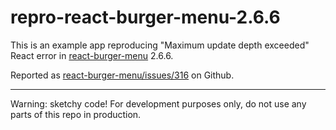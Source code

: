 # repro-react-burger-menu-2.6.6


This is an example app reproducing "Maximum update depth exceeded" React error in [react-burger-menu](https://github.com/negomi/react-burger-menu) 2.6.6.

Reported as [react-burger-menu/issues/316](https://github.com/negomi/react-burger-menu/issues/316) on Github.

---

Warning: sketchy code! For development purposes only, do not use any parts of this repo in production.
